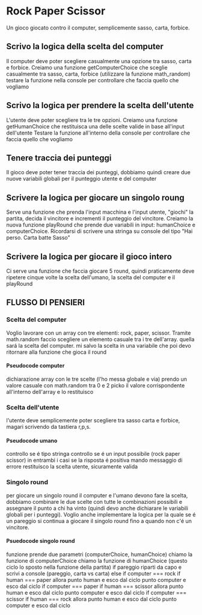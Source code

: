 # Rock Paper Scissor

Un gioco giocato contro il computer, semplicemente sasso, carta, forbice.

## Scrivo la logica della scelta del computer

Il computer deve poter scegliere casualmente una opzione tra sasso, carta e forbice.
Creiamo una funzione getComputerChoice che sceglie casualmente tra sasso, carta, forbice (utilizzare la funzione math_random)
testare la funzione nella console per controllare che faccia quello che vogliamo

## Scrivo la logica per prendere la scelta dell'utente

L'utente deve poter scegliere tra le tre opzioni.
Creiamo una funzione getHumanChoice che restituisca una delle scelte valide in base all'input dell'utente
Testare la funzione all'interno della console per controllare che faccia quello che vogliamo

## Tenere traccia dei punteggi

Il gioco deve poter tener traccia dei punteggi, dobbiamo quindi creare due nuove variabili globali per il punteggio utente e del computer

## Scrivere la logica per giocare un singolo roung

Serve una funzione che prenda l'input macchina e l'input utente, "giochi" la partita, decida il vincitore e incrementi il punteggio del vincitore.
Creiamo la nuova funzione playRound che prende due variabili in input: humanChoice e computerChoice.
Ricordarsi di scrivere una stringa su console del tipo "Hai perso. Carta batte Sasso"

## Scrivere la logica per giocare il gioco intero

Ci serve una funzione che faccia giocare 5 round, quindi praticamente deve ripetere cinque volte la scelta dell'umano, la scelta del computer e il playRound

## FLUSSO DI PENSIERI

### Scelta del computer

Voglio lavorare con un array con tre elementi: rock, paper, scissor. Tramite math.random faccio scegliere un elemento casuale tra i tre dell'array. quella sará la scelta del computer. mi salvo la scelta in una variabile che poi devo ritornare alla funzione che gioca il round

#### Pseudocode computer

dichiarazione array con le tre scelte (l'ho messa globale e via)
prendo un valore casuale con math.random tra 0 e 2
picko il valore corrispondente all'interno dell'array e lo restituisco

### Scelta dell'utente

l'utente deve semplicemente poter scegliere tra sasso carta e forbice, magari scrivendo da tastiera r,p,s.

#### Pseudocode umano

controllo se é tipo stringa
controllo se é un input possibile (rock paper scissor)
in entrambi i casi se la risposta é positiva mando messaggio di errore
restituisco la scelta utente, sicuramente valida

### Singolo round

per giocare un singolo round il computer e l'umano devono fare la scelta, dobbiamo combinare le due scelte con tutte le combinazioni possibili e assegnare il punto a chi ha vinto (quindi devo anche dichiarare le variabili globali per i punteggi). Voglio anche implementare la logica per la quale se é un pareggio si continua a giocare il singolo round fino a quando non c'é un vincitore.

#### Psuedocode singolo round

funzione prende due parametri (computerChoice, humanChoice)
chiamo la funzione di computerChoice
chiamo la funzione di humanChoice (questo ciclo lo sposto nella funzione della partita)
if pareggio riparti da capo e scrivi a console (pareggio, carta vs carta)
else
    if computer === rock
        if human === paper allora punto human e esco dal ciclo
        punto computer e esco dal ciclo
    if computer === paper
        if human === scissor allora punto human e esco dal ciclo
        punto computer e esco dal ciclo
    if computer === scissor
        if human === rock allora punto human e esco dal ciclo
        punto computer e esco dal ciclo
